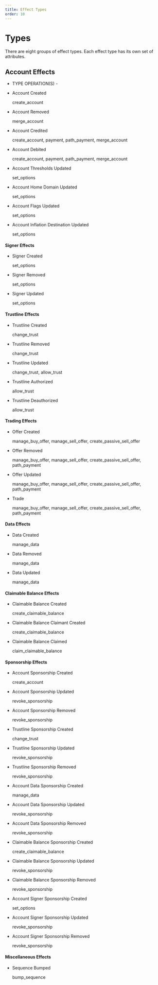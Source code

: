 ```yaml
---
title: Effect Types
order: 10
---
```


# Types

There are eight groups of effect types. Each effect type has its own set of attributes.

## Account Effects

 - TYPE  OPERATION\(S\) - 

* Account Created

  create\_account

* Account Removed

  merge\_account

* Account Credited

  create\_account, payment, path\_payment, merge\_account

* Account Debited

  create\_account, payment, path\_payment, merge\_account

* Account Thresholds Updated

  set\_options

* Account Home Domain Updated

  set\_options

* Account Flags Updated

  set\_options

* Account Inflation Destination Updated

  set\_options

#### Signer Effects

* Signer Created

  set\_options

* Signer Removed

  set\_options

* Signer Updated

  set\_options

#### Trustline Effects

* Trustline Created

  change\_trust

* Trustline Removed

  change\_trust

* Trustline Updated

  change\_trust, allow\_trust

* Trustline Authorized

  allow\_trust

* Trustline Deauthorized

  allow\_trust

#### Trading Effects

* Offer Created

  manage\_buy\_offer, manage\_sell\_offer, create\_passive\_sell\_offer

* Offer Removed

  manage\_buy\_offer, manage\_sell\_offer, create\_passive\_sell\_offer, path\_payment

* Offer Updated

  manage\_buy\_offer, manage\_sell\_offer, create\_passive\_sell\_offer, path\_payment

* Trade

  manage\_buy\_offer, manage\_sell\_offer, create\_passive\_sell\_offer, path\_payment

#### Data Effects

* Data Created

  manage\_data

* Data Removed

  manage\_data

* Data Updated

  manage\_data

#### Claimable Balance Effects

* Claimable Balance Created

  create\_claimable\_balance

* Claimable Balance Claimant Created

  create\_claimable\_balance

* Claimable Balance Claimed

  claim\_claimable\_balance

#### Sponsorship Effects

* Account Sponsorship Created

  create\_account

* Account Sponsorship Updated

  revoke\_sponsorship

* Account Sponsorship Removed

  revoke\_sponsorship

* Trustline Sponsorship Created

  change\_trust

* Trustline Sponsorship Updated

  revoke\_sponsorship

* Trustline Sponsorship Removed

  revoke\_sponsorship

* Account Data Sponsorship Created

  manage\_data

* Account Data Sponsorship Updated

  revoke\_sponsorship

* Account Data Sponsorship Removed

  revoke\_sponsorship

* Claimable Balance Sponsorship Created

  create\_claimable\_balance

* Claimable Balance Sponsorship Updated

  revoke\_sponsorship

* Claimable Balance Sponsorship Removed

  revoke\_sponsorship

* Account Signer Sponsorship Created

  set\_options

* Account Signer Sponsorship Updated

  revoke\_sponsorship

* Account Signer Sponsorship Removed

  revoke\_sponsorship

#### Miscellaneous Effects

* Sequence Bumped

  bump\_sequence

